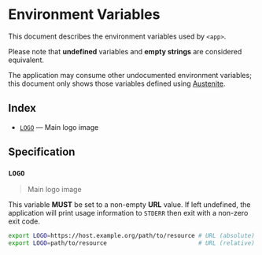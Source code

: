 # Environment Variables

This document describes the environment variables used by `<app>`.

Please note that **undefined** variables and **empty strings** are considered
equivalent.

The application may consume other undocumented environment variables; this
document only shows those variables defined using [Austenite].

[austenite]: https://github.com/ezzatron/austenite

## Index

- [`LOGO`](#LOGO) — Main logo image

## Specification

### `LOGO`

> Main logo image

This variable **MUST** be set to a non-empty **URL** value.
If left undefined, the application will print usage information to `STDERR` then
exit with a non-zero exit code.

```sh
export LOGO=https://host.example.org/path/to/resource # URL (absolute)
export LOGO=path/to/resource                          # URL (relative)
```
